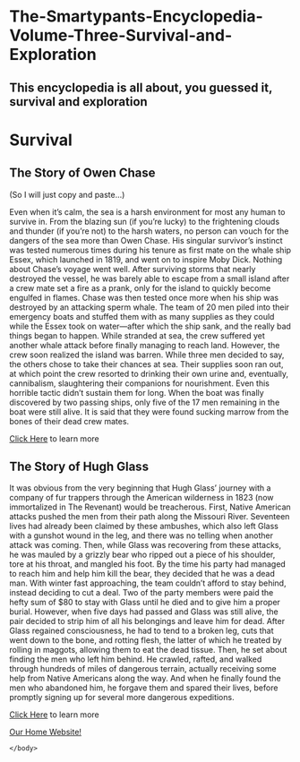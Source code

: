 # The-Smartypants-Encyclopedia-Volume-Three-Survival-and-Exploration
## This encyclopedia is all about, you guessed it, survival and exploration
<html>
    <head>
        <meta charset="utf-8">
        <title>The Smartypants Encyclopedia Volume Three - Survival and Exploration</title>
    </head>
    <body>
    <h1>Survival</h1>
    <h2>The Story of Owen Chase</h2>
    <p>(So I will just copy and paste...)</p>
    <p>Even when it’s calm, the sea is a harsh environment for most any human to survive in. From the blazing sun (if you’re lucky) to the frightening clouds and thunder (if you’re not) to the harsh waters, no person can vouch for the dangers of the sea more than Owen Chase. His singular survivor’s instinct was tested numerous times during his tenure as first mate on the whale ship Essex, which launched in 1819, and went on to inspire Moby Dick.
Nothing about Chase’s voyage went well. After surviving storms that nearly destroyed the vessel, he was barely able to escape from a small island after a crew mate set a fire as a prank, only for the island to quickly become engulfed in flames. Chase was then tested once more when his ship was destroyed by an attacking sperm whale. The team of 20 men piled into their emergency boats and stuffed them with as many supplies as they could while the Essex took on water—after which the ship sank, and the really bad things began to happen.
While stranded at sea, the crew suffered yet another whale attack before finally managing to reach land. However, the crew soon realized the island was barren. While three men decided to say, the others chose to take their chances at sea. Their supplies soon ran out, at which point the crew resorted to drinking their own urine and, eventually, cannibalism, slaughtering their companions for nourishment.
Even this horrible tactic didn’t sustain them for long. When the boat was finally discovered by two passing ships, only five of the 17 men remaining in the boat were still alive. It is said that they were found sucking marrow from the bones of their dead crew mates.</p>
<p><a href="https://en.wikipedia.org/wiki/Owen_Chase">Click Here</a> to learn more</p>
        <h2>The Story of Hugh Glass</h2>
        <p>It was obvious from the very beginning that Hugh Glass’ journey with a company of fur trappers through the American wilderness in 1823 (now immortalized in The Revenant) would be treacherous. First, Native American attacks pushed the men from their path along the Missouri River. Seventeen lives had already been claimed by these ambushes, which also left Glass with a gunshot wound in the leg, and there was no telling when another attack was coming.
Then, while Glass was recovering from these attacks, he was mauled by a grizzly bear who ripped out a piece of his shoulder, tore at his throat, and mangled his foot. By the time his party had managed to reach him and help him kill the bear, they decided that he was a dead man.
With winter fast approaching, the team couldn’t afford to stay behind, instead deciding to cut a deal. Two of the party members were paid the hefty sum of $80 to stay with Glass until he died and to give him a proper burial. However, when five days had passed and Glass was still alive, the pair decided to strip him of all his belongings and leave him for dead.
After Glass regained consciousness, he had to tend to a broken leg, cuts that went down to the bone, and rotting flesh, the latter of which he treated by rolling in maggots, allowing them to eat the dead tissue. Then, he set about finding the men who left him behind.
He crawled, rafted, and walked through hundreds of miles of dangerous terrain, actually receiving some help from Native Americans along the way. And when he finally found the men who abandoned him, he forgave them and spared their lives, before promptly signing up for several more dangerous expeditions.</p>
        <p><a href="https://en.wikipedia.org/wiki/Hugh_Glass">Click Here</a> to learn more</p>
        <a href="https://octaviustheking.github.io/The-Smartypants-co.-Home-Website/">Our Home Website!</a>

    </body>
</html>
